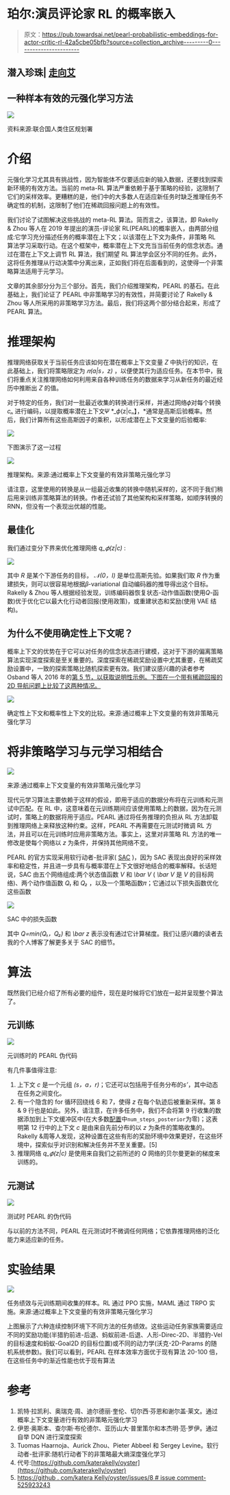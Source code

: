 # 珀尔:演员评论家 RL 的概率嵌入

> 原文：<https://pub.towardsai.net/pearl-probabilistic-embeddings-for-actor-critic-rl-42a5cbe05bfb?source=collection_archive---------0----------------------->

## 潜入珍珠| [走向艾](https://towardsai.net)

## 一种样本有效的元强化学习方法

![](img/5c7e3a039d9b130c2d821a41b5f358bb.png)

资料来源:联合国人类住区规划署

# 介绍

元强化学习尤其具有挑战性，因为智能体不仅要适应新的输入数据，还要找到探索新环境的有效方法。当前的 meta-RL 算法严重依赖于基于策略的经验，这限制了它们的采样效率。更糟糕的是，他们中的大多数人在适应新任务时缺乏推理任务不确定性的机制，这限制了他们在稀疏回报问题上的有效性。

我们讨论了试图解决这些挑战的 meta-RL 算法。简而言之，该算法，即 Rakelly & Zhou 等人在 2019 年提出的演员-评论家 RL(PEARL)的概率嵌入，由两部分组成:它学习充分描述任务的概率潜在上下文；以该潜在上下文为条件，非策略 RL 算法学习采取行动。在这个框架中，概率潜在上下文充当当前任务的信念状态。通过在潜在上下文上调节 RL 算法，我们期望 RL 算法学会区分不同的任务。此外，这将任务推理从行动决策中分离出来，正如我们将在后面看到的，这使得一个非策略算法适用于元学习。

文章的其余部分分为三个部分。首先，我们介绍推理架构，PEARL 的基石。在此基础上，我们论证了 PEARL 中非策略学习的有效性，并简要讨论了 Rakelly & Zhou 等人所采用的非策略学习方法。最后，我们将这两个部分结合起来，形成了 PEARL 算法。

# 推理架构

推理网络获取关于当前任务应该如何在潜在概率上下文变量 *Z* 中执行的知识，在此基础上，我们将策略限定为 *𝜋(a|s，z)* ，以便使其行为适应任务。在本节中，我们将重点关注推理网络如何利用来自各种训练任务的数据来学习从新任务的最近经历中推断出 *Z* 的值。

对于特定的任务，我们对一批最近收集的转换进行采样，并通过网络𝜙对每个转换 *cₙ* 进行编码，以提取概率潜在上下文𝛹 *_𝜙(z|cₙ】，*通常是高斯后验概率。然后，我们计算所有这些高斯因子的乘积，以形成潜在上下文变量的后验概率:

![](img/a74e1fd635108db751296c3d1a92b750.png)

下图演示了这一过程

![](img/c83354b5ab7c20a53bc1f485375d99aa.png)

推理架构。来源:通过概率上下文变量的有效非策略元强化学习

请注意，这里使用的转换是从一组最近收集的转换中随机采样的，这不同于我们稍后用来训练非策略算法的转换。作者还试验了其他架构和采样策略，如顺序转换的 RNN，但没有一个表现出优越的性能。

## 最佳化

我们通过变分下界来优化推理网络 *q_𝜙(z|c)* :

![](img/4abce2fa73b6f9862d50a4c69e982a8c.png)

其中 *R* 是某个下游任务的目标， *𝒩(0，I)* 是单位高斯先验。如果我们取 *R* 作为重建损失，则可以很容易地根据𝛽-variational 自动编码器的推导得出这个目标。Rakelly & Zhou 等人根据经验发现，训练编码器恢复状态-动作值函数(使用*Q*-函数)优于优化它以最大化行动者回报(使用政策)，或重建状态和奖励(使用 VAE 结构)。

## 为什么不使用确定性上下文呢？

概率上下文的优势在于它可以对任务的信念状态进行建模，这对于下游的偏离策略算法实现深度探索是至关重要的。深度探索在稀疏奖励设置中尤其重要，在稀疏奖励设置中，一致的探索策略比随机探索更有效。我们建议感兴趣的读者参考 Osband 等人 2016 年的[第 5 节，以获取说明性示例。下图在一个带有稀疏回报的 2D 导航问题上比较了这两种情况。](https://arxiv.org/abs/1602.04621)

![](img/24709fad26859973acea37f84f68cbe0.png)

确定性上下文和概率性上下文的比较。来源:通过概率上下文变量的有效非策略元强化学习

# 将非策略学习与元学习相结合

![](img/5491b19300f73abf3b190ae3b40aef09.png)

来源:通过概率上下文变量的有效非策略元强化学习

现代元学习算法主要依赖于这样的假设，即用于适应的数据分布将在元训练和元测试中匹配。在 RL 中，这意味着在元训练期间应该使用策略上的数据，因为在元测试时，策略上的数据将用于适应。PEARL 通过将任务推理的负担从 RL 方法卸载到推理网络上来释放这种约束。这样，PEARL 不再需要在元测试时微调 RL 方法，并且可以在元训练时应用非策略方法。事实上，这里对非策略 RL 方法的唯一修改是使每个网络以 *z* 为条件，并保持其他网络不变。

PEARL 的官方实现采用软行动者-批评家( [SAC](https://arxiv.org/abs/1801.01290) )，因为 SAC 表现出良好的采样效率和稳定性，并且进一步具有与概率潜在上下文很好地结合的概率解释。长话短说，SAC 由五个网络组成:两个状态值函数 *V* 和 *\bar V* ( *\bar V* 是 *V* 的目标网络)、两个动作值函数 *Q₁* 和 *Q₂* ，以及一个策略函数𝜋；它通过以下损失函数优化这些函数

![](img/6e4147275358cb85302c3a306a4e638e.png)

SAC 中的损失函数

其中 *Q=min(Q₁，Q₂)* 和 *\bar z* 表示没有通过它计算梯度。我们让感兴趣的读者去我的个人博客了解更多关于 SAC 的细节。

# 算法

既然我们已经介绍了所有必要的组件，现在是时候将它们放在一起并呈现整个算法了。

## 元训练

![](img/45f80674c6835c1f2324feee39942a65.png)

元训练时的 PEARL 伪代码

有几件事值得注意:

1.  上下文 *c* 是一个元组 *(s，a，r)*；它还可以包括用于任务分布的*s’*，其中动态在任务之间变化。
2.  有一个隐含的 for 循环回绕线 6 和 7，使得 *z* 在每个轨迹后被重新采样。第 8 & 9 行也是如此。另外，请注意，在许多任务中，我们不会将第 9 行收集的数据添加到上下文缓冲区中(在大多数[配置](https://github.com/katerakelly/oyster/tree/master/configs)中`num_steps_posterior`为零)；这表明第 12 行中的上下文 *c* 是由来自先前分布的以 *z* 为条件的策略收集的。Rakelly &周等人发现，这种设置在这些有形的奖励环境中效果更好，在这些环境中，探索似乎对识别和解决任务并不至关重要。[5]
3.  推理网络 *q_𝜙(z|c)* 是使用来自我们之前所述的 *Q* 网络的贝尔曼更新的梯度来训练的。

## 元测试

![](img/c978276123e28dc749b25fcc391df9ab.png)

测试时 PEARL 的伪代码

与以前的方法不同，PEARL 在元测试时不微调任何网络；它依靠推理网络的泛化能力来适应新的任务。

# 实验结果

![](img/eb82af77d24173882b0b95cc0b3cae0d.png)

任务绩效与元训练期间收集的样本。RL 通过 PPO 实施，MAML 通过 TRPO 实施。来源:通过概率上下文变量的有效非策略元强化学习

上图展示了六种连续控制环境下不同方法的任务绩效。这些运动任务家族需要适应不同的奖励功能(半猎豹前进-后退、蚂蚁前进-后退、人形-Direc-2D、半猎豹-Vel 的目标速度和蚂蚁-Goal2D 的目标位置)或不同的动力学(沃克-2D-Params 的随机系统参数)。我们可以看到，PEARL 在样本效率方面优于现有算法 20-100 倍，在这些任务中的渐近性能也优于现有算法

# 参考

1.  凯特·拉凯利、奥瑞克·周、迪尔德丽·奎伦、切尔西·芬恩和谢尔盖·莱文。通过概率上下文变量进行有效的非策略元强化学习
2.  伊恩·奥斯本、查尔斯·布伦德尔、亚历山大·普里策尔和本杰明·范·罗伊。通过自举 DQN 进行深度探索
3.  Tuomas Haarnoja、Aurick Zhou、Pieter Abbeel 和 Sergey Levine。软行动者-批评家:随机行动者下的非策略最大熵深度强化学习
4.  代号:[https://github.com/katerakelly/oyster](https://github.com/katerakelly/oyster)
5.  [https://github . com/katera Kelly/oyster/issues/8 # issue comment-525923243](https://github.com/katerakelly/oyster/issues/8#issuecomment-525923243)